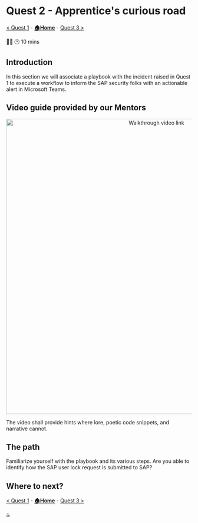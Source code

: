 # Quest 2 - Apprentice's curious road

[< Quest 1](quest1.md) - **[🏠Home](../README.md)** - [ Quest 3 >](quest3.md)

🌟🌟
🕒 10 mins

## Introduction

In this section we will associate a playbook with the incident raised in Quest 1 to execute a workflow to inform the SAP security folks with an actionable alert in Microsoft Teams.

## Video guide provided by our Mentors

<p align="center" width="100%">
    <a href="https://youtu.be/mWGLkkER5cM" target="_blank" rel="noopener noreferrer">
        <img alt="Walkthrough video link" src="../img/student/Quest2/youtube-teaser.png"  width="800">
    </a>
</p>

The video shall provide hints where lore, poetic code snippets, and narrative cannot.

## The path

Familiarize yourself with the playbook and its various steps. Are you able to identify how the SAP user lock request is submitted to SAP?

## Where to next?

[< Quest 1](quest1.md) - **[🏠Home](../README.md)** - [ Quest 3 >](quest3.md)

[🔝](#)
